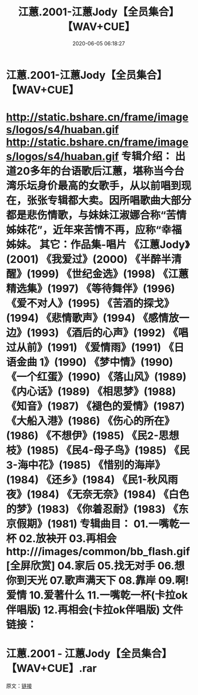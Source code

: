 ﻿---
title: 江蕙.2001-江蕙Jody【全员集合】【WAV+CUE】
date: 2020-06-05 06:18:27
categories: 闽南语(台语)
tags: 华语中文
---
# 江蕙.2001-江蕙Jody【全员集合】【WAV+CUE】

http://static.bshare.cn/frame/images/logos/s4/huaban.gif
http://static.bshare.cn/frame/images/logos/s4/huaban.gif
专辑介绍：
出道20多年的台语歌后江蕙，堪称当今台湾乐坛身价最高的女歌手，从以前唱到现在，张张专辑都大卖。因所唱歌曲大部分都是悲伤情歌，与妹妹江淑娜合称“苦情姊妹花”，近年来苦情不再，应称“幸福姊妹。
其它：作品集-唱片 《江蕙Jody》(2001) 《我爱过》(2000) 《半醉半清醒》(1999) 《世纪金选》(1998)
《江蕙精选集》(1997) 《等待舞伴》(1996) 《爱不对人》(1995) 《苦酒的探戈》(1994) 《悲情歌声》(1994)
《感情放一边》(1993) 《酒后的心声》(1992) 《唱过从前》(1991) 《爱情雨》(1991) 《日语金曲 1》(1990)
《梦中情》(1990) 《一个红蛋》(1990) 《落山风》(1989) 《内心话》(1989) 《相思梦》(1988)
《知音》(1987) 《褪色的爱情》(1987) 《大船入港》(1986) 《伤心的所在》(1986) 《不想伊》(1985)
《民2-思想枝》(1985) 《民4-母子鸟》(1985) 《民3-海中花》(1985) 《惜别的海岸》(1984)
《还乡》(1984) 《民1-秋风雨夜》(1984) 《无奈无奈》(1984) 《白色的梦》(1983) 《你着忍耐》(1983)
《东京假期》(1981)
专辑曲目：
01.一嘴乾一杯
02.放袂开
03.再相会
http:///images/common/bb_flash.gif[全屏欣赏]
04.家后
05.找无对手
06.想你到天光
07.歌声满天下
08.靠岸
09.啊!爱情
10.爱著什么
11.一嘴乾一杯(卡拉ok伴唱版)
12.再相会(卡拉ok伴唱版)
文件链接：
==============================
江蕙.2001 -
江蕙Jody【全员集合】【WAV+CUE】.rar
==============================
原文：[链接](https://blog.sina.com.cn/s/blog_1647c7e7601030meq.html)